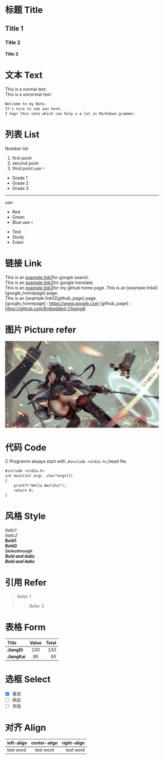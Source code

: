 # 标题 Title
## Title 1
### Title 2
#### Title 3
# 文本 Text
This is a normal text.    
    This is a unnormal text.

    Welcome to my Note.
    It's nice to see you here.
    I hopr this note which can help u a lot in Markdown grammer.
# 列表 List
Number list    
1. first point
2. second point
3. third point
use `*`
* Grade 1
* Grade 2
* Grade 3
***
use`-`
- Red
- Green
- Blue
use `+`
+ Test
+ Study
+ Exam
# 链接 Link
This is an [example link1](https://www.google.com/)for google search.  
This is an [example link2](https://translate.google.cn/ "An title for google translate")for google translate.  
This is an [example link3](https://github.com/Embedded-Chiangdi)for my github home page.
This is an [example link4][google_homepage] page.   
This is an [example link5][github_page] page.  
[google_homepage] : https://www.google.com
[github_page] : https://github.com/Embedded-Chiangdi
# 图片 Picture refer
![image1](633309.jpg)
# 代码 Code
C Programm always start with ,`#include <stdio.h>`,head file.
```
#include <stdio.h>
int main(int argc ,char*argv[])
{
    printf("Hello World\n");
    return 0;
}
```
# 风格 Style
*Italic1*   
_Italic2_   
**Bold1**   
__Bold2__   
~~Strikethrough~~   
***Bold and italic***   
___Bold and italic___   
# 引用 Refer
> Refer 1
>> Refer 2
# 表格 Form
| Title | Value | Total |
|:---------|:----------:|----------:|
| **JiangDi** | *100* | *100* |
| **JiangKai** | *95* | *95* |
# 选框 Select 
- [x] 需求
- [ ] 供应
- [ ] 市场
# 对齐 Align
|left-align|center-align|right-align|
|:---------|:----------:|----------:|
|test word |test word|test word|





